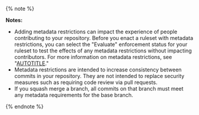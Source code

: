 {% note %}

**Notes:**
- Adding metadata restrictions can impact the experience of people contributing to your repository. Before you enact a ruleset with metadata restrictions, you can select the "Evaluate" enforcement status for your ruleset to test the effects of any metadata restrictions without impacting contributors. For more information on metadata restrictions, see "[AUTOTITLE](/repositories/configuring-branches-and-merges-in-your-repository/managing-rulesets/available-rules-for-rulesets#important-considerations-for-metadata-restrictions)."
- Metadata restrictions are intended to increase consistency between commits in your repository. They are not intended to replace security measures such as requiring code review via pull requests.
- If you squash merge a branch, all commits on that branch must meet any metadata requirements for the base branch.

{% endnote %}